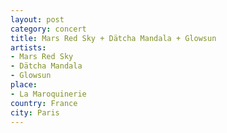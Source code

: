 ```yaml
---
layout: post
category: concert
title: Mars Red Sky + Dätcha Mandala + Glowsun
artists: 
- Mars Red Sky
- Dätcha Mandala
- Glowsun
place: 
- La Maroquinerie
country: France
city: Paris
---
```



